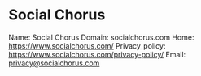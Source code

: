 
# Social Chorus

Name: Social Chorus
Domain: socialchorus.com
Home: https://www.socialchorus.com/
Privacy_policy: https://www.socialchorus.com/privacy-policy/
Email: privacy@socialchorus.com

